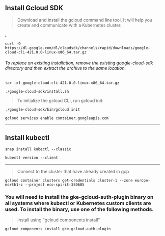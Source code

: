 ## Install  Gcloud SDK
> Download and install the gcloud command line tool. It will help you create and communicate with a Kubernetes cluster.

[.](https://z2jh.jupyter.org/en/latest/kubernetes/google/step-zero-gcp.html)

```
curl -O https://dl.google.com/dl/cloudsdk/channels/rapid/downloads/google-cloud-cli-421.0.0-linux-x86_64.tar.gz
```

###### To replace an existing installation, remove the existing google-cloud-sdk directory and then extract the archive to the same location. 
 
```
tar -xf google-cloud-cli-421.0.0-linux-x86_64.tar.gz 
```
```
./google-cloud-sdk/install.sh
```

>  To initialize the gcloud CLI, run gcloud init:

```
./google-cloud-sdk/bin/gcloud init
```

```
gcloud services enable container.googleapis.com
```

---
## Install kubectl

```
snap install kubectl --classic
```

```
kubectl version --client
```
---

> Connect to the cluster that have already created in gcp
```
gcloud container clusters get-credentials cluster-1 --zone europe-north1-c --project eco-spirit-380605
```

### You will need to install the gke-gcloud-auth-plugin binary on all systems where kubectl or Kubernetes custom clients are used. To install the binary, use one of the following methods.

> Install using "gcloud components install"

```
gcloud components install gke-gcloud-auth-plugin
```

